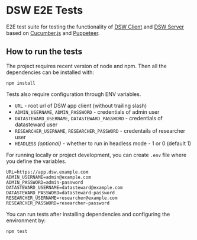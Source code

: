# DSW E2E Tests

E2E test suite for testing the functionality of [DSW Client](https://github.com/DataStewardshipWizard/dsw-client)
and [DSW Server](https://github.com/DataStewardshipWizard/dsw-server) based on
[Cucumber.js](https://github.com/cucumber/cucumber-js) and [Puppeteer](https://github.com/GoogleChrome/puppeteer).

## How to run the tests

The project requires recent version of node and npm. Then all the dependencies can be installed with:

```
npm install
```

Tests also require configuration through ENV variables.

- `URL` - root url of DSW app client (without trailing slash)
- `ADMIN_USERNAME`, `ADMIN_PASSWORD` - credentials of admin user
- `DATASTEWARD_USERNAME`, `DATASTEWARD_PASSWORD` - credentials of datasteward user
- `RESEARCHER_USERNAME`, `RESEARCHER_PASSWORD` - credentails of researcher user
- `HEADLESS` *(optional)* - whether to run in headless mode - 1 or 0 (default 1)

For running locally or project development, you can create `.env` file where you define the variables.

```
URL=https://app.dsw.example.com
ADMIN_USERNAME=admin@example.com
ADMIN_PASSWORD=admin-password
DATASTEWARD_USERNAME=datasteward@example.com
DATASTEWARD_PASSWORD=datasteward-password
RESEARCHER_USERNAME=researcher@example.com
RESEARCHER_PASSWORD=researcher-password
```

You can run tests after installing dependencies and configuring the environment by:

```
npm test
```
